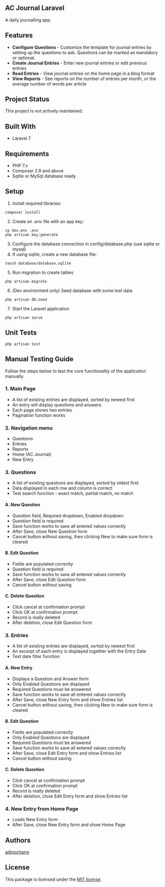 ## AC Journal Laravel

A daily journalling app.  

## Features

- **Configure Questions** - Customize the template for journal entries by setting up the questions to ask. 
Questions can be marked as mandatory or optional.   
- **Create Journal Entries** - Enter new journal entries or edit previous entries
- **Read Entries** - View journal entries on the home page in a blog format
- **View Reports** - See reports on the number of entries per month, or the average number of words per article 

## Project Status

This project is not actively maintained. 

## Built With
- Laravel 7

## Requirements
- PHP 7.x 
- Composer 2.8 and above
- Sqlite or MySql database ready

## Setup

1. Install required libraries:
``` 
composer install
```
2. Create an .env file with an app key:
``` 
cp dev.env .env
php artisan key:generate  
```
3. Configure the database connection in config/database.php (use sqlite or mysql)
4. If using sqlite, create a new database file:
``` 
touch database/database.sqlite
```
5. Run migration to create tables
``` 
php artisan migrate
```
6. (Dev environment only) Seed database with some test data
``` 
php artisan db:seed
```
7. Start the Laravel application
``` 
php artisan serve
```

## Unit Tests

``` 
php artisan test
```

## Manual Testing Guide

Follow the steps below to test the core functionality of the application manually.

### 1. Main Page
- A list of existing entries are displayed, sorted by newest first
- An entry will display questions and answers 
- Each page shows two entries
- Pagination function works

### 2. Navigation menu 
- Questions
- Entries
- Reports
- Home (AC Journal)
- New Entry

### 3. Questions
- A list of existing questions are displayed, sorted by oldest first
- Data displayed in each row and column is correct
- Test search function - exact match, partial match, no match  

#### A. New Question
- Question field, Required dropdown, Enabled dropdown
- Question field is required
- Save function works to save all entered values correctly
- After Save, close New Question form
- Cancel button without saving, then clicking New to make sure form is cleared

#### B. Edit Question
- Fields are populated correctly
- Question field is required 
- Save function works to save all entered values correctly
- After Save, close Edit Question form
- Cancel button without saving

#### C. Delete Question
- Click cancel at confirmation prompt
- Click OK at confirmation prompt
- Record is really deleted
- After deletion, close Edit Question form

### 3. Entries
- A list of existing entries are displayed, sorted by newest first
- An excerpt of each entry is displayed together with the Entry Date
- Test date filter function

#### A. New Entry
- Displays a Question and Answer form
- Only Enabled Questions are displayed
- Required Questions must be answered
- Save function works to save all entered values correctly
- After Save, close New Entry form and show Entries list
- Cancel button without saving, then clicking New to make sure form is cleared

#### B. Edit Question
- Fields are populated correctly
- Only Enabled Questions are displayed
- Required Questions must be answered
- Save function works to save all entered values correctly
- After Save, close Edit Entry form and show Entries list
- Cancel button without saving

#### C. Delete Question
- Click cancel at confirmation prompt
- Click OK at confirmation prompt
- Record is really deleted
- After deletion, close Edit Entry form and show Entries list 

### 4. New Entry from Home Page
- Loads New Entry form
- After Save, close New Entry form and show Home Page

## Authors

[adinochang](https://github.com/adinochang/)

## License

This package is licensed under the [MIT license](https://github.com/adinochang/ac_journal_laravel/blob/master/LICENSE).

